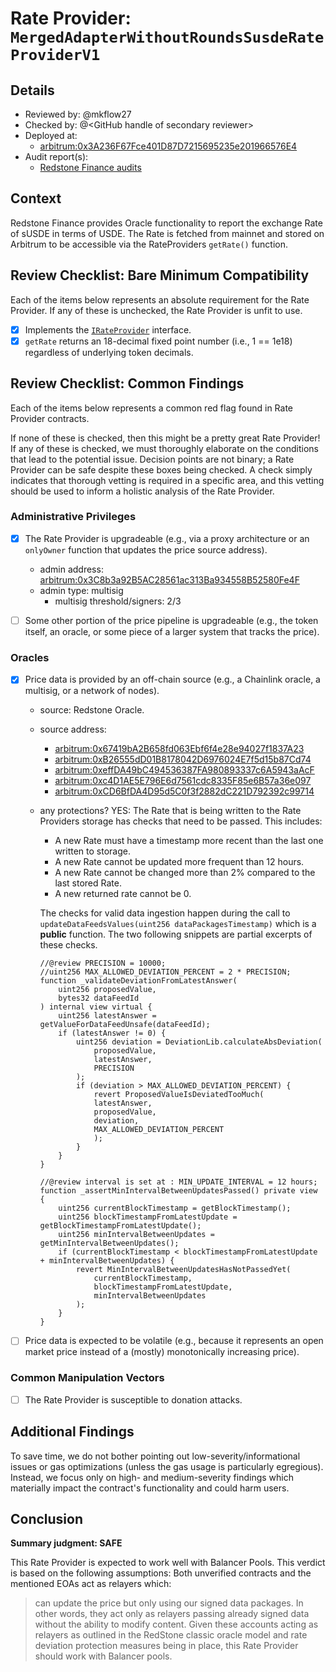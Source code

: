 # Rate Provider: `MergedAdapterWithoutRoundsSusdeRateProviderV1`

## Details
- Reviewed by: @mkflow27
- Checked by: @\<GitHub handle of secondary reviewer\>
- Deployed at:
    - [arbitrum:0x3A236F67Fce401D87D7215695235e201966576E4](https://arbiscan.io/address/0x3A236F67Fce401D87D7215695235e201966576E4#readProxyContract)
- Audit report(s):
    - [Redstone Finance audits](https://redstone.finance/audits)

## Context
Redstone Finance provides Oracle functionality to report the exchange Rate of sUSDE in terms of USDE. The Rate is fetched from mainnet and stored on Arbitrum to be accessible via the RateProviders `getRate()` function.

## Review Checklist: Bare Minimum Compatibility
Each of the items below represents an absolute requirement for the Rate Provider. If any of these is unchecked, the Rate Provider is unfit to use.

- [x] Implements the [`IRateProvider`](https://github.com/balancer/balancer-v2-monorepo/blob/bc3b3fee6e13e01d2efe610ed8118fdb74dfc1f2/pkg/interfaces/contracts/pool-utils/IRateProvider.sol) interface.
- [x] `getRate` returns an 18-decimal fixed point number (i.e., 1 == 1e18) regardless of underlying token decimals.

## Review Checklist: Common Findings
Each of the items below represents a common red flag found in Rate Provider contracts.

If none of these is checked, then this might be a pretty great Rate Provider! If any of these is checked, we must thoroughly elaborate on the conditions that lead to the potential issue. Decision points are not binary; a Rate Provider can be safe despite these boxes being checked. A check simply indicates that thorough vetting is required in a specific area, and this vetting should be used to inform a holistic analysis of the Rate Provider.

### Administrative Privileges
- [x] The Rate Provider is upgradeable (e.g., via a proxy architecture or an `onlyOwner` function that updates the price source address).
    - admin address: [arbitrum:0x3C8b3a92B5AC28561ac313Ba934558B52580Fe4F](https://arbiscan.io/address/0x3C8b3a92B5AC28561ac313Ba934558B52580Fe4F)
    - admin type: multisig
        - multisig threshold/signers: 2/3

- [ ] Some other portion of the price pipeline is upgradeable (e.g., the token itself, an oracle, or some piece of a larger system that tracks the price).

### Oracles
- [x] Price data is provided by an off-chain source (e.g., a Chainlink oracle, a multisig, or a network of nodes).
    - source: Redstone Oracle. 
    - source address: 
        - [arbitrum:0x67419bA2B658fd063Ebf6f4e28e94027f1837A23](https://arbiscan.io/address/0x67419bA2B658fd063Ebf6f4e28e94027f1837A23)
        - [arbitrum:0xB26555dD01B8178042D6976024E7f5d15b87Cd74](https://arbiscan.io/address/0xB26555dD01B8178042D6976024E7f5d15b87Cd74)
        - [arbitrum:0xeffDA49bC494536387FA980893337c6A5943aAcF](https://arbiscan.io/address/0xeffDA49bC494536387FA980893337c6A5943aAcF)
        - [arbitrum:0xc4D1AE5E796E6d7561cdc8335F85e6B57a36e097](https://arbiscan.io/address/0xc4D1AE5E796E6d7561cdc8335F85e6B57a36e097)
        - [arbitrum:0xCD6BfDA4D95d5C0f3f2882dC221D792392c99714](https://arbiscan.io/address/0xCD6BfDA4D95d5C0f3f2882dC221D792392c99714)

    - any protections? YES: The Rate that is being written to the Rate Providers storage has checks that need to be passed. This includes: 
        - A new Rate must have a timestamp more recent than the last one written to storage.
        - A new Rate cannot be updated more frequent than 12 hours.
        - A new Rate cannot be changed more than 2% compared to the last stored Rate.
        - A new returned rate cannot be 0.

        The checks for valid data ingestion happen during the call to `updateDataFeedsValues(uint256 dataPackagesTimestamp)` which is a **public** function. The two following snippets are partial excerpts of these checks.

        ```solidity
        //@review PRECISION = 10000;
        //uint256 MAX_ALLOWED_DEVIATION_PERCENT = 2 * PRECISION;
        function _validateDeviationFromLatestAnswer(
            uint256 proposedValue,
            bytes32 dataFeedId
        ) internal view virtual {
            uint256 latestAnswer = getValueForDataFeedUnsafe(dataFeedId);
            if (latestAnswer != 0) {
                uint256 deviation = DeviationLib.calculateAbsDeviation(
                    proposedValue,
                    latestAnswer,
                    PRECISION
                );
                if (deviation > MAX_ALLOWED_DEVIATION_PERCENT) {
                    revert ProposedValueIsDeviatedTooMuch(
                    latestAnswer,
                    proposedValue,
                    deviation,
                    MAX_ALLOWED_DEVIATION_PERCENT
                    );
                }
            }
        }
        ```

        ```solidity
        //@review interval is set at : MIN_UPDATE_INTERVAL = 12 hours;
        function _assertMinIntervalBetweenUpdatesPassed() private view {
            uint256 currentBlockTimestamp = getBlockTimestamp();
            uint256 blockTimestampFromLatestUpdate = getBlockTimestampFromLatestUpdate();
            uint256 minIntervalBetweenUpdates = getMinIntervalBetweenUpdates();
            if (currentBlockTimestamp < blockTimestampFromLatestUpdate + minIntervalBetweenUpdates) {
                revert MinIntervalBetweenUpdatesHasNotPassedYet(
                    currentBlockTimestamp,
                    blockTimestampFromLatestUpdate,
                    minIntervalBetweenUpdates
                );
            }
        }
        ```

- [ ] Price data is expected to be volatile (e.g., because it represents an open market price instead of a (mostly) monotonically increasing price).

### Common Manipulation Vectors
- [ ] The Rate Provider is susceptible to donation attacks.

## Additional Findings
To save time, we do not bother pointing out low-severity/informational issues or gas optimizations (unless the gas usage is particularly egregious). Instead, we focus only on high- and medium-severity findings which materially impact the contract's functionality and could harm users.

## Conclusion
**Summary judgment: SAFE**

This Rate Provider is expected to work well with Balancer Pools. This verdict is based on the following assumptions: Both unverified contracts and the mentioned EOAs act as relayers which:
> can update the price but only using our signed data packages. In other words, they act only as relayers passing already signed data without the ability to modify content.
Given these accounts acting as relayers as outlined in the RedStone classic oracle model and rate deviation protection measures being in place, this Rate Provider should work with Balancer pools.

